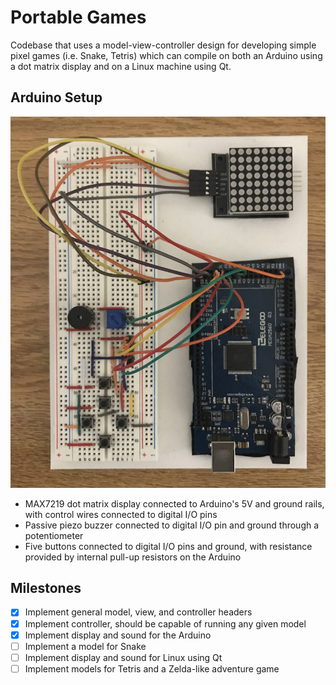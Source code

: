 # Portable Games

Codebase that uses a model-view-controller design for developing simple pixel games (i.e. Snake,
Tetris) which can compile on both an Arduino using a dot matrix display and on a Linux machine using
Qt.

## Arduino Setup
![Image](./arduino-setup.jpg)

* MAX7219 dot matrix display connected to Arduino's 5V and ground rails, with control wires
  connected to digital I/O pins
* Passive piezo buzzer connected to digital I/O pin and ground through a potentiometer
* Five buttons connected to digital I/O pins and ground, with resistance provided by internal
  pull-up resistors on the Arduino
  
## Milestones

- [x] Implement general model, view, and controller headers 
- [x] Implement controller, should be capable of running any given model
- [x] Implement display and sound for the Arduino
- [ ] Implement a model for Snake
- [ ] Implement display and sound for Linux using Qt
- [ ] Implement models for Tetris and a Zelda-like adventure game